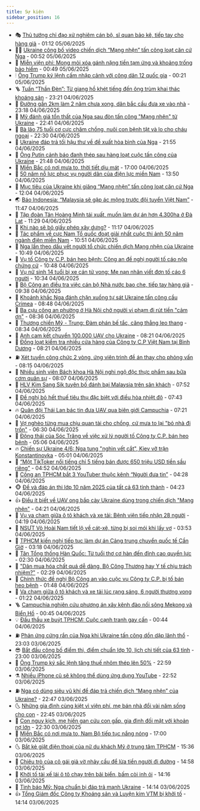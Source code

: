 ```yaml
---
title: Sự kiện
sidebar_position: 16
---
```


<!-- dantri-su-kien:START -->
- 🎭 [Thủ tướng chỉ đạo xử nghiêm cán bộ, sĩ quan bảo kê, tiếp tay cho hàng giả](https://dantri.com.vn/xa-hoi/thu-tuong-chi-dao-xu-nghiem-can-bo-si-quan-bao-ke-tiep-tay-cho-hang-gia-20250605072546229.htm) - 01:12 05/06/2025
- 👨‍🏫 [Ukraine công bố video chiến dịch “Mạng nhện” tấn công loạt căn cứ Nga](https://dantri.com.vn/the-gioi/ukraine-cong-bo-video-chien-dich-mang-nhen-tan-cong-loat-can-cu-nga-20250605035931473.htm) - 00:52 05/06/2025
- 🌮 [Miễn viện phí: Mong mỏi xóa gánh nặng tiền tạm ứng và khoảng trống bảo hiểm](https://dantri.com.vn/suc-khoe/mien-vien-phi-mong-moi-xoa-ganh-nang-tien-tam-ung-va-khoang-trong-bao-hiem-20250602141514972.htm) - 00:49 05/06/2025
- 🕯 [Ông Trump ký lệnh cấm nhập cảnh với công dân 12 quốc gia](https://dantri.com.vn/the-gioi/ong-trump-ky-lenh-cam-nhap-canh-voi-cong-dan-12-quoc-gia-20250605071514020.htm) - 00:21 05/06/2025
- 🪜 [Tuấn “Thần Đèn”: Từ giang hồ khét tiếng đến ông trùm khai thác khoáng sản](https://dantri.com.vn/phap-luat/tuan-than-den-tu-giang-ho-khet-tieng-den-ong-trum-khai-thac-khoang-san-20250604182638350.htm) - 23:21 04/06/2025
- 🐘 [Đường gần 2km làm 2 năm chưa xong, dân bắc cầu đưa xe vào nhà](https://dantri.com.vn/xa-hoi/duong-gan-2km-lam-2-nam-chua-xong-dan-bac-cau-dua-xe-vao-nha-20250604210112649.htm) - 23:18 04/06/2025
- 🤔 [Mỹ đánh giá tổn thất của Nga sau đòn tấn công &quot;Mạng nhện&quot; từ Ukraine](https://dantri.com.vn/the-gioi/my-danh-gia-ton-that-cua-nga-sau-don-tan-cong-mang-nhen-tu-ukraine-20250605052736886.htm) - 22:41 04/06/2025
- 🧠 [Bà lão 75 tuổi cơ cực chăm chồng, nuôi con bệnh tật và lo cho cháu ngoại](https://dantri.com.vn/tam-long-nhan-ai/ba-lao-75-tuoi-co-cuc-cham-chong-nuoi-con-benh-tat-va-lo-cho-chau-ngoai-20250516144450161.htm) - 22:30 04/06/2025
- 📝 [Ukraine đáp trả tối hậu thư về đề xuất hòa bình của Nga](https://dantri.com.vn/the-gioi/ukraine-dap-tra-toi-hau-thu-ve-de-xuat-hoa-binh-cua-nga-20250605033307467.htm) - 21:55 04/06/2025
- 🦏 [Ông Putin cảnh báo đanh thép sau hàng loạt cuộc tấn công của Ukraine](https://dantri.com.vn/the-gioi/ong-putin-canh-bao-danh-thep-sau-hang-loat-cuoc-tan-cong-cua-ukraine-20250605024815332.htm) - 21:48 04/06/2025
- 🥰 [Miền Bắc có nơi mưa to, thời tiết dịu mát](https://dantri.com.vn/xa-hoi/mien-bac-co-noi-mua-to-thoi-tiet-diu-mat-20250604210248599.htm) - 17:00 04/06/2025
- 🤗 [50 năm nỗ lực phục vụ người dân của điện lực miền Nam](https://dantri.com.vn/xa-hoi/50-nam-no-luc-phuc-vu-nguoi-dan-cua-dien-luc-mien-nam-20250604190302362.htm) - 13:50 04/06/2025
- 🌈 [Mục tiêu của Ukraine khi giăng “Mạng nhện” tấn công loạt căn cứ Nga](https://dantri.com.vn/the-gioi/muc-tieu-cua-ukraine-khi-giang-mang-nhen-tan-cong-loat-can-cu-nga-20250604180434357.htm) - 12:04 04/06/2025
- 🌏 [Báo Indonesia: “Malaysia sẽ gặp ác mộng trước đội tuyển Việt Nam”](https://dantri.com.vn/the-thao/bao-indonesia-malaysia-se-gap-ac-mong-truoc-doi-tuyen-viet-nam-20250604112216384.htm) - 11:47 04/06/2025
- 💄 [Tập đoàn Tân Hoàng Minh tái xuất, muốn làm dự án hơn 4.300ha ở Đà Lạt](https://dantri.com.vn/bat-dong-san/tap-doan-tan-hoang-minh-tai-xuat-muon-lam-du-an-hon-4300ha-o-da-lat-20250604160317584.htm) - 11:29 04/06/2025
- 👺 [Khi nào sẽ bỏ giấy phép xây dựng?](https://dantri.com.vn/bat-dong-san/khi-nao-se-bo-giay-phep-xay-dung-20250604171728249.htm) - 11:17 04/06/2025
- 👹 [Tác phẩm về cực Nam Tổ quốc đoạt giải nhất cuộc thi ảnh 50 năm ngành điện miền Nam](https://dantri.com.vn/xa-hoi/tac-pham-ve-cuc-nam-to-quoc-doat-giai-nhat-cuoc-thi-anh-50-nam-nganh-dien-mien-nam-20250604155906128.htm) - 10:51 04/06/2025
- 🌊 [Nga lần theo dấu vết người tổ chức chiến dịch Mạng nhện của Ukraine](https://dantri.com.vn/the-gioi/nga-lan-theo-dau-vet-nguoi-to-chuc-chien-dich-mang-nhen-cua-ukraine-20250604172432552.htm) - 10:49 04/06/2025
- 🤠 [Vụ tố Công ty C.P. bán heo bệnh: Công an đề nghị người tố cáo nộp chứng cứ](https://dantri.com.vn/xa-hoi/vu-to-cong-ty-cp-ban-heo-benh-cong-an-de-nghi-nguoi-to-cao-nop-chung-cu-20250604171442585.htm) - 10:48 04/06/2025
- 🎊 [Vụ nữ sinh 14 tuổi bị xe cán tử vong: Mẹ nạn nhân viết đơn tố cáo 6 người](https://dantri.com.vn/phap-luat/vu-nu-sinh-14-tuoi-bi-xe-can-tu-vong-me-nan-nhan-viet-don-to-cao-6-nguoi-20250604162529180.htm) - 10:34 04/06/2025
- 🐘 [Bộ Công an điều tra việc cán bộ Nhà nước bao che, tiếp tay hàng giả](https://dantri.com.vn/xa-hoi/bo-cong-an-dieu-tra-viec-can-bo-nha-nuoc-bao-che-tiep-tay-hang-gia-20250604163527654.htm) - 09:38 04/06/2025
- 💂 [Khoảnh khắc Nga đánh chặn xuồng tự sát Ukraine tấn công cầu Crimea](https://dantri.com.vn/the-gioi/khoanh-khac-nga-danh-chan-xuong-tu-sat-ukraine-tan-cong-cau-crimea-20250604152912472.htm) - 08:48 04/06/2025
- 👹 [Ba cựu công an phường ở Hà Nội chở người vi phạm đi rút tiền &quot;cảm ơn&quot;](https://dantri.com.vn/phap-luat/ba-cuu-cong-an-phuong-o-ha-noi-cho-nguoi-vi-pham-di-rut-tien-cam-on-20250604153006039.htm) - 08:36 04/06/2025
- 🦒 [Thương chiến Mỹ - Trung: Đàm phán bế tắc, căng thẳng leo thang](https://dantri.com.vn/the-gioi/thuong-chien-my-trung-dam-phan-be-tac-cang-thang-leo-thang-20250604153413054.htm) - 08:34 04/06/2025
- 🗽 [Anh cam kết chuyển 100.000 UAV cho Ukraine](https://dantri.com.vn/the-gioi/anh-cam-ket-chuyen-100000-uav-cho-ukraine-20250604152008276.htm) - 08:21 04/06/2025
- 💄 [Đồng loạt kiểm tra nhiều cửa hàng của Công ty C.P Việt Nam tại Bình Dương](https://dantri.com.vn/xa-hoi/dong-loat-kiem-tra-nhieu-cua-hang-cua-cong-ty-cp-viet-nam-tai-binh-duong-20250604150153334.htm) - 08:21 04/06/2025
- ⛽️ [Xét tuyển công chức 2 vòng, ứng viên trình đề án thay cho phỏng vấn](https://dantri.com.vn/noi-vu/xet-tuyen-cong-chuc-2-vong-ung-vien-trinh-de-an-thay-cho-phong-van-20250604081908839.htm) - 08:15 04/06/2025
- 🥷 [Nhiều sinh viên Bách khoa Hà Nội nghi ngộ độc thực phẩm sau bữa cơm quân sự](https://dantri.com.vn/giao-duc/nhieu-sinh-vien-bach-khoa-ha-noi-nghi-ngo-doc-thuc-pham-sau-bua-com-quan-su-20250604150248550.htm) - 08:07 04/06/2025
- 🤖 [HLV Kim Sang Sik tuyên bố đánh bại Malaysia trên sân khách](https://dantri.com.vn/the-thao/hlv-kim-sang-sik-tuyen-bo-danh-bai-malaysia-tren-san-khach-20250604145215942.htm) - 07:52 04/06/2025
- 🌊 [Đề nghị bỏ hết thuế tiêu thụ đặc biệt với điều hòa nhiệt độ](https://dantri.com.vn/xa-hoi/de-nghi-bo-het-thue-tieu-thu-dac-biet-voi-dieu-hoa-nhiet-do-20250604143539782.htm) - 07:43 04/06/2025
- 🔥 [Quân đội Thái Lan bác tin đưa UAV qua biên giới Campuchia](https://dantri.com.vn/the-gioi/quan-doi-thai-lan-bac-tin-dua-uav-qua-bien-gioi-campuchia-20250604141123633.htm) - 07:21 04/06/2025
- 🦏 [Vợ nghèo từng mua chịu quan tài cho chồng, cứ mưa to lại &quot;bỏ nhà đi trốn&quot;](https://dantri.com.vn/tam-long-nhan-ai/vo-ngheo-tung-mua-chiu-quan-tai-cho-chong-cu-mua-to-lai-bo-nha-di-tron-20250521155041527.htm) - 06:30 04/06/2025
- 🐘 [Động thái của Sóc Trăng về việc xử lý người tố Công ty C.P. bán heo bệnh](https://dantri.com.vn/xa-hoi/dong-thai-cua-soc-trang-ve-viec-xu-ly-nguoi-to-cong-ty-cp-ban-heo-benh-20250604110834191.htm) - 05:06 04/06/2025
- 🔥 [Chiến sự Ukraine 4/6: Nga tung &quot;nghìn vết cắt&quot;, Kiev vỡ trận Konstantinovka](https://dantri.com.vn/the-gioi/chien-su-ukraine-46-nga-tung-nghin-vet-cat-kiev-vo-tran-konstantinovka-20250604114136954.htm) - 05:01 04/06/2025
- 💼 [“Một TikToker nổi tiếng chỉ 5 tiếng bán được 650 triệu USD tiền sầu riêng”](https://dantri.com.vn/xa-hoi/mot-tiktoker-noi-tieng-chi-5-tieng-ban-duoc-650-trieu-usd-tien-sau-rieng-20250604114819418.htm) - 04:52 04/06/2025
- 🚀 [Công an TPHCM bắt 3 YouTuber thuộc kênh “Người đưa tin”](https://dantri.com.vn/phap-luat/cong-an-tphcm-bat-3-youtuber-thuoc-kenh-nguoi-dua-tin-20250604112144772.htm) - 04:28 04/06/2025
- 🐵 [Đề và đáp án thi lớp 10 năm 2025 của tất cả 63 tỉnh thành](https://dantri.com.vn/giao-duc/de-va-dap-an-thi-lop-10-nam-2025-cua-tat-ca-63-tinh-thanh-20250601162114279.htm) - 04:23 04/06/2025
- 👍 [Điều ít biết về UAV ong bắp cày Ukraine dùng trong chiến dịch &quot;Mạng nhện&quot;](https://dantri.com.vn/the-gioi/dieu-it-biet-ve-uav-ong-bap-cay-ukraine-dung-trong-chien-dich-mang-nhen-20250604111157692.htm) - 04:21 04/06/2025
- 🚦 [Vụ va chạm giữa ô tô khách và xe tải: Bệnh viện tiếp nhận 28 người](https://dantri.com.vn/xa-hoi/vu-va-cham-giua-o-to-khach-va-xe-tai-benh-vien-tiep-nhan-28-nguoi-20250604110513806.htm) - 04:19 04/06/2025
- 🥸 [NSƯT Võ Hoài Nam tiết lộ về cát-xê, từng bị soi mói khi lấy vợ](https://dantri.com.vn/giai-tri/nsut-vo-hoai-nam-tiet-lo-ve-cat-xe-tung-bi-soi-moi-khi-lay-vo-20250604011020122.htm) - 03:53 04/06/2025
- 🥷 [TPHCM kiến nghị tiếp tục làm dự án Cảng trung chuyển quốc tế Cần Giờ](https://dantri.com.vn/xa-hoi/tphcm-kien-nghi-tiep-tuc-lam-du-an-cang-trung-chuyen-quoc-te-can-gio-20250603225842836.htm) - 03:18 04/06/2025
- 🤡 [Tân Tổng thống Hàn Quốc: Từ tuổi thơ cơ hàn đến đỉnh cao quyền lực](https://dantri.com.vn/the-gioi/tan-tong-thong-han-quoc-tu-tuoi-tho-co-han-den-dinh-cao-quyen-luc-20250604092529071.htm) - 02:30 04/06/2025
- 🥳 [&quot;Dân mua hóa chất quá dễ dàng, Bộ Công Thương hay Y tế chịu trách nhiệm?&quot;](https://dantri.com.vn/xa-hoi/dan-mua-hoa-chat-qua-de-dang-bo-cong-thuong-hay-y-te-chiu-trach-nhiem-20250604091337503.htm) - 02:29 04/06/2025
- 🤩 [Chính thức đề nghị Bộ Công an vào cuộc vụ Công ty C.P. bị tố bán heo bệnh](https://dantri.com.vn/xa-hoi/chinh-thuc-de-nghi-bo-cong-an-vao-cuoc-vu-cong-ty-cp-bi-to-ban-heo-benh-20250604083020340.htm) - 01:48 04/06/2025
- 🎡 [Va chạm giữa ô tô khách và xe tải lúc rạng sáng, 6 người thương vong](https://dantri.com.vn/xa-hoi/va-cham-giua-o-to-khach-va-xe-tai-luc-rang-sang-6-nguoi-thuong-vong-20250604072509384.htm) - 01:22 04/06/2025
- 🪜 [Campuchia nghiên cứu phương án xây kênh đào nối sông Mekong và Biển Hồ](https://dantri.com.vn/the-gioi/campuchia-nghien-cuu-phuong-an-xay-kenh-dao-noi-song-mekong-va-bien-ho-20250604071426008.htm) - 00:45 04/06/2025
- 💡 [Đấu thầu xe buýt TPHCM: Cuộc cạnh tranh gay cấn](https://dantri.com.vn/xa-hoi/dau-thau-xe-buyt-tphcm-cuoc-canh-tranh-gay-can-20250604054053013.htm) - 00:44 04/06/2025
- ⛽️ [Phản ứng cứng rắn của Nga khi Ukraine tấn công dồn dập lãnh thổ](https://dantri.com.vn/the-gioi/phan-ung-cung-ran-cua-nga-khi-ukraine-tan-cong-don-dap-lanh-tho-20250604055542135.htm) - 23:03 03/06/2025
- 😎 [Bắt đầu công bố điểm thi, điểm chuẩn lớp 10, lịch chi tiết của 63 tỉnh](https://dantri.com.vn/giao-duc/bat-dau-cong-bo-diem-thi-diem-chuan-lop-10-lich-chi-tiet-cua-63-tinh-20250603114245583.htm) - 23:00 03/06/2025
- 🗽 [Ông Trump ký sắc lệnh tăng thuế nhôm thép lên 50%](https://dantri.com.vn/the-gioi/ong-trump-ky-sac-lenh-tang-thue-nhom-thep-len-50-20250604054930161.htm) - 22:59 03/06/2025
- ⚗️ [Nhiều iPhone cũ sẽ không thể dùng ứng dụng YouTube](https://dantri.com.vn/cong-nghe/nhieu-iphone-cu-se-khong-the-dung-ung-dung-youtube-20250603232524098.htm) - 22:52 03/06/2025
- ⛽️ [Nga có dùng siêu vũ khí để đáp trả chiến dịch “Mạng nhện” của Ukraine?](https://dantri.com.vn/the-gioi/nga-co-dung-sieu-vu-khi-de-dap-tra-chien-dich-mang-nhen-cua-ukraine-20250603094240794.htm) - 22:47 03/06/2025
- 🌜 [Những gia đình cùng kiệt vì viện phí, mẹ bán nhà đổi vài năm sống cho con](https://dantri.com.vn/suc-khoe/nhung-gia-dinh-cung-kiet-vi-vien-phi-me-ban-nha-doi-vai-nam-song-cho-con-20250602192725047.htm) - 22:45 03/06/2025
- 🦩 [Con nguy kịch, mẹ hiến gan cứu con gấp, gia đình đối mặt với khoản nợ lớn](https://dantri.com.vn/tam-long-nhan-ai/con-nguy-kich-me-hien-gan-cuu-con-gap-gia-dinh-doi-mat-voi-khoan-no-lon-20250530173006915.htm) - 22:30 03/06/2025
- 🦒 [Miền Bắc có nơi mưa to, Nam Bộ tiếp tục nắng nóng](https://dantri.com.vn/xa-hoi/mien-bac-co-noi-mua-to-nam-bo-tiep-tuc-nang-nong-20250603220619088.htm) - 17:00 03/06/2025
- 🌜 [Bắt kẻ giật điện thoại của nữ du khách Mỹ ở trung tâm TPHCM](https://dantri.com.vn/phap-luat/bat-ke-giat-dien-thoai-cua-nu-du-khach-my-o-trung-tam-tphcm-20250603222112256.htm) - 15:36 03/06/2025
- 🐎 [Chiêu trò của cô gái giả vờ nhảy cầu để lừa tiền người đi đường](https://dantri.com.vn/phap-luat/chieu-tro-cua-co-gai-gia-vo-nhay-cau-de-lua-tien-nguoi-di-duong-20250603202640526.htm) - 14:58 03/06/2025
- 🌋 [Khởi tố tài xế lái ô tô chạy trên bãi biển, bấm còi inh ỏi](https://dantri.com.vn/phap-luat/khoi-to-tai-xe-lai-o-to-chay-tren-bai-bien-bam-coi-inh-oi-20250603210358299.htm) - 14:16 03/06/2025
- 🧰 [Tình báo Mỹ: Nga chuẩn bị đáp trả mạnh Ukraine](https://dantri.com.vn/the-gioi/tinh-bao-my-nga-chuan-bi-dap-tra-manh-ukraine-20250603210605211.htm) - 14:14 03/06/2025
- 👍 [Tổng Giám đốc Công ty Khoáng sản và Luyện kim VTM bị khởi tố](https://dantri.com.vn/phap-luat/tong-giam-doc-cong-ty-khoang-san-va-luyen-kim-vtm-bi-khoi-to-20250603210624564.htm) - 14:14 03/06/2025<!-- dantri-su-kien:END -->
